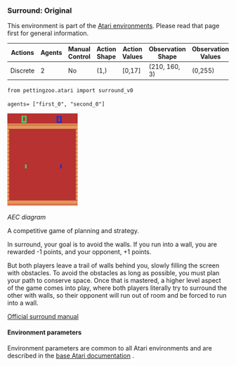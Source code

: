 
### Surround: Original

This environment is part of the [Atari environments](../atari). Please read that page first for general information.

| Actions | Agents  | Manual Control | Action Shape | Action Values | Observation Shape | Observation Values |
|---------|---------|----------------|--------------|---------------|-------------------|--------------------|
| Discrete  | 2 | No      | (1,)    | [0,17]         | (210, 160, 3)         | (0,255)            |

`from pettingzoo.atari import surround_v0`

`agents= ["first_0", "second_0"]`

![surround gif](atari_surround.gif)

*AEC diagram*

A competitive game of planning and strategy.

In surround, your goal is to avoid the walls. If you run into a wall, you are rewarded -1 points, and your opponent, +1 points.

But both players leave a trail of walls behind you, slowly filling the screen with obstacles. To avoid the obstacles as long as possible, you must plan your path to conserve space. Once that is mastered, a higher level aspect of the game comes into play, where both players literally try to surround the other with walls, so their opponent will run out of room and be forced to run into a wall.

[Official surround manual](https://atariage.com/manual_html_page.php?SoftwareLabelID=943)

#### Environment parameters

Environment parameters are common to all Atari environments and are described in the [base Atari documentation](../atari) .
